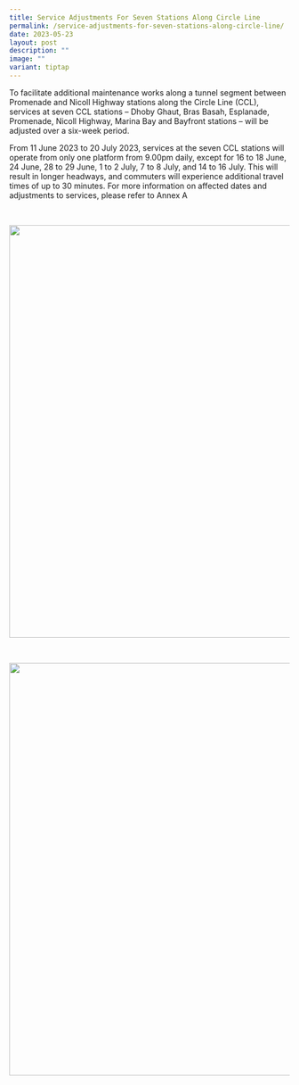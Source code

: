 ```yaml
---
title: Service Adjustments For Seven Stations Along Circle Line
permalink: /service-adjustments-for-seven-stations-along-circle-line/
date: 2023-05-23
layout: post
description: ""
image: ""
variant: tiptap
---
```

<p>To facilitate additional maintenance works along a tunnel segment between
Promenade and Nicoll Highway stations along the Circle Line (CCL), services
at seven CCL stations – Dhoby Ghaut, Bras Basah, Esplanade, Promenade,
Nicoll Highway, Marina Bay and Bayfront stations – will be adjusted over
a six-week period.</p>
<p>From 11 June 2023 to 20 July 2023, services at the seven CCL stations
will operate from only one platform from 9.00pm daily, except for 16 to
18 June, 24 June, 28 to 29 June, 1 to 2 July, 7 to 8 July, and 14 to 16
July. This will result in longer headways, and commuters will experience
additional travel times of up to 30 minutes. For more information on affected
dates and adjustments to services, please refer to Annex A</p>
<p>
<br>
</p>
<div class="isomer-image-wrapper">
<img style="width: 740px; color: rgb(0, 0, 0); font-family: system-ui, -apple-system, &quot;system-ui&quot;, &quot;Segoe UI&quot;, Roboto, Oxygen, Ubuntu, Cantarell, &quot;Open Sans&quot;, &quot;Helvetica Neue&quot;, sans-serif; font-size: medium; font-style: normal; font-variant-ligatures: normal; font-variant-caps: normal; font-weight: 400; letter-spacing: normal; orphans: 2; text-align: start; text-indent: 0px; text-transform: none; widows: 2; word-spacing: 0px; -webkit-text-stroke-width: 0px; white-space: normal; text-decoration-thickness: initial; text-decoration-style: initial; text-decoration-color: initial;" height="auto" width="100%" src="https://moca.sgp1.cdn.digitaloceanspaces.com/News%20%26%20Notices/647850c78dc1890d96a68ea9_1.webp">
</div>
<p>
<br>
</p>
<div class="isomer-image-wrapper">
<img style="width: 740px; color: rgb(0, 0, 0); font-family: system-ui, -apple-system, &quot;system-ui&quot;, &quot;Segoe UI&quot;, Roboto, Oxygen, Ubuntu, Cantarell, &quot;Open Sans&quot;, &quot;Helvetica Neue&quot;, sans-serif; font-size: medium; font-style: normal; font-variant-ligatures: normal; font-variant-caps: normal; font-weight: 400; letter-spacing: normal; orphans: 2; text-align: start; text-indent: 0px; text-transform: none; widows: 2; word-spacing: 0px; -webkit-text-stroke-width: 0px; white-space: normal; text-decoration-thickness: initial; text-decoration-style: initial; text-decoration-color: initial;" height="auto" width="100%" src="https://moca.sgp1.cdn.digitaloceanspaces.com/News%20%26%20Notices/647850cb74694ffdcb85f6c0_2.webp">
</div>
<p></p>